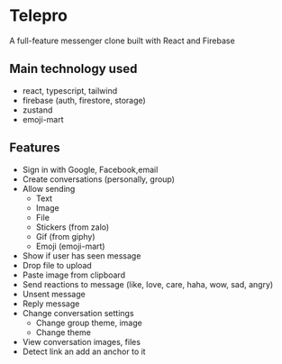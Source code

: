 # Telepro

A full-feature messenger clone built with React and Firebase

## Main technology used

- react, typescript, tailwind
- firebase (auth, firestore, storage)
- zustand
- emoji-mart

## Features

- Sign in with Google, Facebook,email
- Create conversations (personally, group)
- Allow sending
  - Text
  - Image
  - File
  - Stickers (from zalo)
  - Gif (from giphy)
  - Emoji (emoji-mart)
- Show if user has seen message
- Drop file to upload
- Paste image from clipboard
- Send reactions to message (like, love, care, haha, wow, sad, angry)
- Unsent message
- Reply message
- Change conversation settings
  - Change group theme, image
  - Change theme
- View conversation images, files
- Detect link an add an anchor to it
